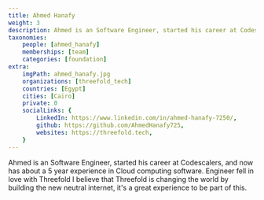 ```yaml
---
title: Ahmed Hanafy
weight: 3
description: Ahmed is an Software Engineer, started his career at Codescalers.
taxonomies:
    people: [ahmed_hanafy]
    memberships: [team]
    categories: [foundation]
extra:
    imgPath: ahmed_hanafy.jpg
    organizations: [threefold_tech]
    countries: [Egypt]
    cities: [Cairo]
    private: 0
    socialLinks: {
        LinkedIn: https://www.linkedin.com/in/ahmed-hanafy-7250/,
        github: https://github.com/AhmedHanafy725,
        websites: https://threefold.tech,
    }
---
```


Ahmed is an Software Engineer, started his career at Codescalers, and now has about a 5 year experience in Cloud computing software. Engineer fell in love with Threefold I believe that Threefold is changing the world by building the new neutral internet, it's a great experience to be part of this. 
